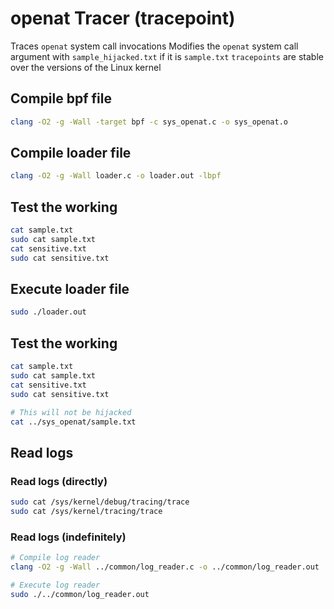 # openat Tracer (tracepoint)
Traces `openat` system call invocations
Modifies the `openat` system call argument with `sample_hijacked.txt` if it is `sample.txt`
`tracepoints` are stable over the versions of the Linux kernel

## Compile bpf file
```bash
clang -O2 -g -Wall -target bpf -c sys_openat.c -o sys_openat.o
```

## Compile loader file
```bash
clang -O2 -g -Wall loader.c -o loader.out -lbpf
```

## Test the working
```bash
cat sample.txt
sudo cat sample.txt
cat sensitive.txt
sudo cat sensitive.txt
```

## Execute loader file
```bash
sudo ./loader.out
```

## Test the working
```bash
cat sample.txt
sudo cat sample.txt
cat sensitive.txt
sudo cat sensitive.txt

# This will not be hijacked
cat ../sys_openat/sample.txt
```

## Read logs
### Read logs (directly)
```bash
sudo cat /sys/kernel/debug/tracing/trace
sudo cat /sys/kernel/tracing/trace
```

### Read logs (indefinitely)
```bash
# Compile log reader
clang -O2 -g -Wall ../common/log_reader.c -o ../common/log_reader.out

# Execute log reader
sudo ./../common/log_reader.out
```
